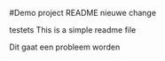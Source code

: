 #Demo project README
nieuwe change


testets 
This is a simple readme file

Dit gaat een probleem worden